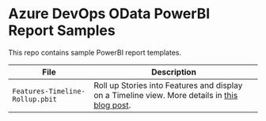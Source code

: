 # Azure DevOps OData PowerBI Report Samples
This repo contains sample PowerBI report templates.

File|Description
--|--
`Features-Timeline-Rollup.pbit`|Roll up Stories into Features and display on a Timeline view. More details in [this blog post]().

